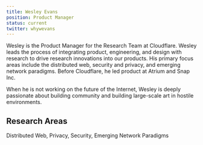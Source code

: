 ```yaml
---
title: Wesley Evans 
position: Product Manager
status: current
twitter: whywevans
---
```

Wesley is the Product Manager for the Research Team at Cloudflare. Wesley leads the process of integrating product, engineering, and design with research to drive research innovations into our products. His primary focus areas include the distributed web, security and privacy, and emerging network paradigms. Before Cloudflare, he led product at Atrium and Snap Inc. 

When he is not working on the future of the Internet, Wesley is deeply passionate about building community and building large-scale art in hostile environments. 

## Research Areas 
Distributed Web, Privacy, Security, Emerging Network Paradigms
